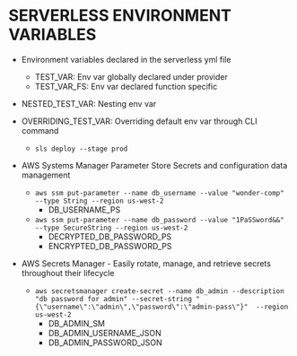 # SERVERLESS ENVIRONMENT VARIABLES

- Environment variables declared in the serverless yml file
  - TEST_VAR: Env var globally declared under provider
  - TEST_VAR_FS: Env var declared function specific
- NESTED_TEST_VAR: Nesting env var
- OVERRIDING_TEST_VAR: Overriding default env var through CLI command

  - `sls deploy --stage prod`

- AWS Systems Manager Parameter Store Secrets and configuration data management

  - `aws ssm put-parameter --name db_username --value "wonder-comp" --type String --region us-west-2`
    - DB_USERNAME_PS
  - `aws ssm put-parameter --name db_password --value "1PaSSword&&" --type SecureString --region us-west-2`
    - DECRYPTED_DB_PASSWORD_PS
    - ENCRYPTED_DB_PASSWORD_PS

- AWS Secrets Manager - Easily rotate, manage, and retrieve secrets throughout their lifecycle
  - `aws secretsmanager create-secret --name db_admin --description "db password for admin" --secret-string "{\"username\":\"admin\",\"password\":\"admin-pass\"}"  --region us-west-2`
    - DB_ADMIN_SM
    - DB_ADMIN_USERNAME_JSON
    - DB_ADMIN_PASSWORD_JSON
